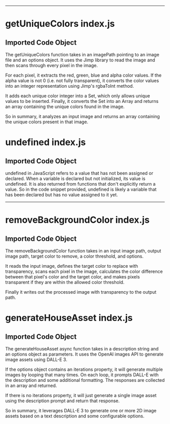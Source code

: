 
  
  
  
  
  
  
  
  
  
  

---
# getUniqueColors index.js
## Imported Code Object

The getUniqueColors function takes in an imagePath pointing to an image file and an options object. It uses the Jimp library to read the image and then scans through every pixel in the image. 

For each pixel, it extracts the red, green, blue and alpha color values. If the alpha value is not 0 (i.e. not fully transparent), it converts the color values into an integer representation using Jimp's rgbaToInt method.

It adds each unique color integer into a Set, which only allows unique values to be inserted. Finally, it converts the Set into an Array and returns an array containing the unique colors found in the image.

So in summary, it analyzes an input image and returns an array containing the unique colors present in that image.

# undefined index.js
## Imported Code Object

undefined in JavaScript refers to a value that has not been assigned or declared. When a variable is declared but not initialized, its value is undefined. It is also returned from functions that don't explicitly return a value. So in the code snippet provided, undefined is likely a variable that has been declared but has no value assigned to it yet.


  
  
---
# removeBackgroundColor index.js
## Imported Code Object

The removeBackgroundColor function takes in an input image path, output image path, target color to remove, a color threshold, and options. 

It reads the input image, defines the target color to replace with transparency, scans each pixel in the image, calculates the color difference between that pixel's color and the target color, and makes pixels transparent if they are within the allowed color threshold.

Finally it writes out the processed image with transparency to the output path.

# generateHouseAsset index.js
## Imported Code Object

The generateHouseAsset async function takes in a description string and an options object as parameters. It uses the OpenAI images API to generate image assets using DALL-E 3. 

If the options object contains an iterations property, it will generate multiple images by looping that many times. On each loop, it prompts DALL-E with the description and some additional formatting. The responses are collected in an array and returned.

If there is no iterations property, it will just generate a single image asset using the description prompt and return that response.

So in summary, it leverages DALL-E 3 to generate one or more 2D image assets based on a text description and some configurable options.


  
  
